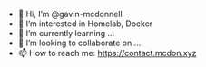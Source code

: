- 👋 Hi, I’m @gavin-mcdonnell
- 👀 I’m interested in Homelab, Docker
- 🌱 I’m currently learning ...
- 💞️ I’m looking to collaborate on ...
- 📫 How to reach me: https://contact.mcdon.xyz

<!---
gavin-mcdonnell/gavin-mcdonnell is a ✨ special ✨ repository because its `README.md` (this file) appears on your GitHub profile.
You can click the Preview link to take a look at your changes.
--->

